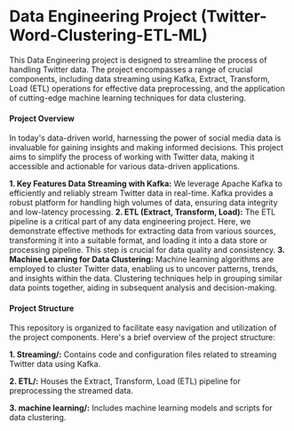 # Data Engineering Project (Twitter-Word-Clustering-ETL-ML)
This Data Engineering project is designed to streamline the process of handling Twitter data. The project encompasses a range of crucial components, including data streaming using Kafka, Extract, Transform, Load (ETL) operations for effective data preprocessing, and the application of cutting-edge machine learning techniques for data clustering.

#### Project Overview
In today's data-driven world, harnessing the power of social media data is invaluable for gaining insights and making informed decisions. This project aims to simplify the process of working with Twitter data, making it accessible and actionable for various data-driven applications.

__1. Key Features Data Streaming with Kafka:__ We leverage Apache Kafka to efficiently and reliably stream Twitter data in real-time. Kafka provides a robust platform for handling high volumes of data, ensuring data integrity and low-latency processing.
__2. ETL (Extract, Transform, Load):__ The ETL pipeline is a critical part of any data engineering project. Here, we demonstrate effective methods for extracting data from various sources, transforming it into a suitable format, and loading it into a data store or processing pipeline. This step is crucial for data quality and consistency.
__3. Machine Learning for Data Clustering:__ Machine learning algorithms are employed to cluster Twitter data, enabling us to uncover patterns, trends, and insights within the data. Clustering techniques help in grouping similar data points together, aiding in subsequent analysis and decision-making.

#### Project Structure
This repository is organized to facilitate easy navigation and utilization of the project components. Here's a brief overview of the project structure:

__1. Streaming/:__ Contains code and configuration files related to streaming Twitter data using Kafka.

__2. ETL/:__ Houses the Extract, Transform, Load (ETL) pipeline for preprocessing the streamed data.

__3. machine learning/:__ Includes machine learning models and scripts for data clustering.

